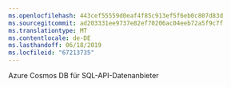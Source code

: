 ```yaml
---
ms.openlocfilehash: 443cef55559d0eaf4f85c913ef5f6eb0c807d83d
ms.sourcegitcommit: ad203331ee9737e82ef70206ac04eeb72a5f9c7f
ms.translationtype: MT
ms.contentlocale: de-DE
ms.lasthandoff: 06/18/2019
ms.locfileid: "67213735"
---
```

Azure Cosmos DB für SQL-API-Datenanbieter
